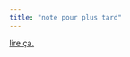 ```yaml
---
title: "note pour plus tard"
---
```


[lire ça.](http://www.sanchodoesasia.com/sral/sral_nekotopia.php)

